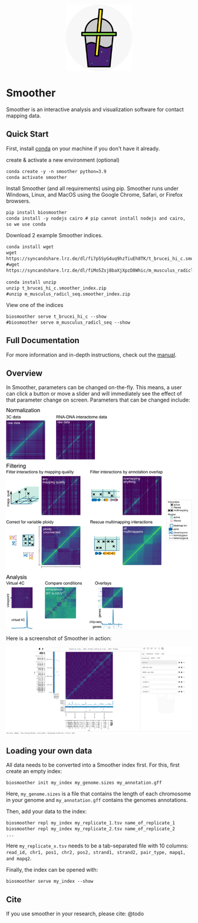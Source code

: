 <p align="center">
    <img src="./biosmoother/static/favicon.png" width="180">
</p>

# Smoother

Smoother is an interactive analysis and visualization software for contact mapping data. 


## Quick Start

First, install [conda](https://conda.io/projects/conda/en/latest/user-guide/install/index.html "conda install page") on your machine if you don't have it already.

create & activate a new environment (optional)
```
conda create -y -n smoother python=3.9
conda activate smoother
```

Install Smoother (and all requirements) using pip. Smoother runs under Windows, Linux, and MacOS using the Google Chrome, Safari, or Firefox browsers.
```
pip install biosmoother
conda install -y nodejs cairo # pip cannot install nodejs and cairo, so we use conda
```

Download 2 example Smoother indices.
```
conda install wget
wget https://syncandshare.lrz.de/dl/fi7p5SyG4uq9hzTiuEh8TK/t_brucei_hi_c.smoother_index.zip
#wget https://syncandshare.lrz.de/dl/fiMo5Zsj8baXjXpzD8Whic/m_musculus_radicl_seq.smoother_index.zip

conda install unzip
unzip t_brucei_hi_c.smoother_index.zip
#unzip m_musculus_radicl_seq.smoother_index.zip
```

View one of the indices
```
biosmoother serve t_brucei_hi_c --show
#biosmoother serve m_musculus_radicl_seq --show
```

## Full Documentation

For more information and in-depth instructions, check out the [manual](https://biosmoother.readthedocs.io/ "Smoother's Manual").

## Overview

In Smoother, parameters can be changed on-the-fly.
This means, a user can click a button or move a slider and will immediately see the effect of that parameter change on screen.
Parameters that can be changed include:

<img src="./docs_conf/static/all_features.gif">

Here is a screenshot of Smoother in action:

<img src="./docs_conf/static/interface.png">

## Loading your own data

All data needs to be converted into a Smoother index first.
For this, first create an empty index:
```
biosmoother init my_index my_genome.sizes my_annotation.gff
```
Here, `my_genome.sizes` is a file that contains the length of each chromosome in your genome and `my_annotation.gff` contains the genomes annotations.

Then, add your data to the index:
```
biosmoother repl my_index my_replicate_1.tsv name_of_replicate_1
biosmoother repl my_index my_replicate_2.tsv name_of_replicate_2
...
```
Here `my_replicate_x.tsv` needs to be a tab-separated file with 10 columns: `read_id, chr1, pos1, chr2, pos2, strand1, strand2, pair_type, mapq1, and mapq2`.

Finally, the index can be opened with:
```
biosmoother serve my_index --show
```

## Cite

If you use smoother in your research, please cite:
@todo
